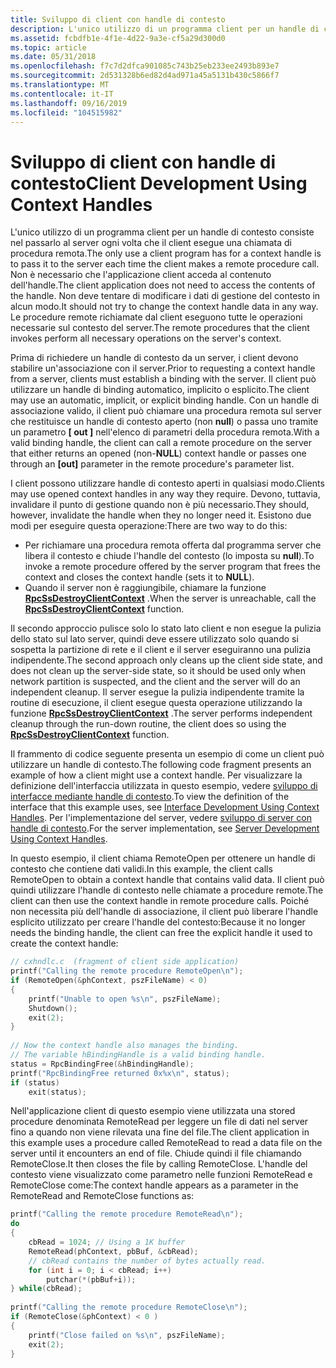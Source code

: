 ```yaml
---
title: Sviluppo di client con handle di contesto
description: L'unico utilizzo di un programma client per un handle di contesto consiste nel passarlo al server ogni volta che il client esegue una chiamata di procedura remota.
ms.assetid: fcbdfb1e-4f1e-4d22-9a3e-cf5a29d300d0
ms.topic: article
ms.date: 05/31/2018
ms.openlocfilehash: f7c7d2dfca901085c743b25eb233ee2493b893e7
ms.sourcegitcommit: 2d531328b6ed82d4ad971a45a5131b430c5866f7
ms.translationtype: MT
ms.contentlocale: it-IT
ms.lasthandoff: 09/16/2019
ms.locfileid: "104515982"
---
```

# <a name="client-development-using-context-handles"></a><span data-ttu-id="f2f62-103">Sviluppo di client con handle di contesto</span><span class="sxs-lookup"><span data-stu-id="f2f62-103">Client Development Using Context Handles</span></span>

<span data-ttu-id="f2f62-104">L'unico utilizzo di un programma client per un handle di contesto consiste nel passarlo al server ogni volta che il client esegue una chiamata di procedura remota.</span><span class="sxs-lookup"><span data-stu-id="f2f62-104">The only use a client program has for a context handle is to pass it to the server each time the client makes a remote procedure call.</span></span> <span data-ttu-id="f2f62-105">Non è necessario che l'applicazione client acceda al contenuto dell'handle.</span><span class="sxs-lookup"><span data-stu-id="f2f62-105">The client application does not need to access the contents of the handle.</span></span> <span data-ttu-id="f2f62-106">Non deve tentare di modificare i dati di gestione del contesto in alcun modo.</span><span class="sxs-lookup"><span data-stu-id="f2f62-106">It should not try to change the context handle data in any way.</span></span> <span data-ttu-id="f2f62-107">Le procedure remote richiamate dal client eseguono tutte le operazioni necessarie sul contesto del server.</span><span class="sxs-lookup"><span data-stu-id="f2f62-107">The remote procedures that the client invokes perform all necessary operations on the server's context.</span></span>

<span data-ttu-id="f2f62-108">Prima di richiedere un handle di contesto da un server, i client devono stabilire un'associazione con il server.</span><span class="sxs-lookup"><span data-stu-id="f2f62-108">Prior to requesting a context handle from a server, clients must establish a binding with the server.</span></span> <span data-ttu-id="f2f62-109">Il client può utilizzare un handle di binding automatico, implicito o esplicito.</span><span class="sxs-lookup"><span data-stu-id="f2f62-109">The client may use an automatic, implicit, or explicit binding handle.</span></span> <span data-ttu-id="f2f62-110">Con un handle di associazione valido, il client può chiamare una procedura remota sul server che restituisce un handle di contesto aperto (non **null**) o passa uno tramite un parametro **\[ out \]** nell'elenco di parametri della procedura remota.</span><span class="sxs-lookup"><span data-stu-id="f2f62-110">With a valid binding handle, the client can call a remote procedure on the server that either returns an opened (non-**NULL**) context handle or passes one through an **\[out\]** parameter in the remote procedure's parameter list.</span></span>

<span data-ttu-id="f2f62-111">I client possono utilizzare handle di contesto aperti in qualsiasi modo.</span><span class="sxs-lookup"><span data-stu-id="f2f62-111">Clients may use opened context handles in any way they require.</span></span> <span data-ttu-id="f2f62-112">Devono, tuttavia, invalidare il punto di gestione quando non è più necessario.</span><span class="sxs-lookup"><span data-stu-id="f2f62-112">They should, however, invalidate the handle when they no longer need it.</span></span> <span data-ttu-id="f2f62-113">Esistono due modi per eseguire questa operazione:</span><span class="sxs-lookup"><span data-stu-id="f2f62-113">There are two way to do this:</span></span>

-   <span data-ttu-id="f2f62-114">Per richiamare una procedura remota offerta dal programma server che libera il contesto e chiude l'handle del contesto (lo imposta su **null**).</span><span class="sxs-lookup"><span data-stu-id="f2f62-114">To invoke a remote procedure offered by the server program that frees the context and closes the context handle (sets it to **NULL**).</span></span>
-   <span data-ttu-id="f2f62-115">Quando il server non è raggiungibile, chiamare la funzione [**RpcSsDestroyClientContext**](/windows/desktop/api/Rpcndr/nf-rpcndr-rpcssdestroyclientcontext) .</span><span class="sxs-lookup"><span data-stu-id="f2f62-115">When the server is unreachable, call the [**RpcSsDestroyClientContext**](/windows/desktop/api/Rpcndr/nf-rpcndr-rpcssdestroyclientcontext) function.</span></span>

<span data-ttu-id="f2f62-116">Il secondo approccio pulisce solo lo stato lato client e non esegue la pulizia dello stato sul lato server, quindi deve essere utilizzato solo quando si sospetta la partizione di rete e il client e il server eseguiranno una pulizia indipendente.</span><span class="sxs-lookup"><span data-stu-id="f2f62-116">The second approach only cleans up the client side state, and does not clean up the server-side state, so it should be used only when network partition is suspected, and the client and the server will do an independent cleanup.</span></span> <span data-ttu-id="f2f62-117">Il server esegue la pulizia indipendente tramite la routine di esecuzione, il client esegue questa operazione utilizzando la funzione [**RpcSsDestroyClientContext**](/windows/desktop/api/Rpcndr/nf-rpcndr-rpcssdestroyclientcontext) .</span><span class="sxs-lookup"><span data-stu-id="f2f62-117">The server performs independent cleanup through the run-down routine, the client does so using the [**RpcSsDestroyClientContext**](/windows/desktop/api/Rpcndr/nf-rpcndr-rpcssdestroyclientcontext) function.</span></span>

<span data-ttu-id="f2f62-118">Il frammento di codice seguente presenta un esempio di come un client può utilizzare un handle di contesto.</span><span class="sxs-lookup"><span data-stu-id="f2f62-118">The following code fragment presents an example of how a client might use a context handle.</span></span> <span data-ttu-id="f2f62-119">Per visualizzare la definizione dell'interfaccia utilizzata in questo esempio, vedere [sviluppo di interfacce mediante handle di contesto](interface-development-using-context-handles.md).</span><span class="sxs-lookup"><span data-stu-id="f2f62-119">To view the definition of the interface that this example uses, see [Interface Development Using Context Handles](interface-development-using-context-handles.md).</span></span> <span data-ttu-id="f2f62-120">Per l'implementazione del server, vedere [sviluppo di server con handle di contesto](server-development-using-context-handles.md).</span><span class="sxs-lookup"><span data-stu-id="f2f62-120">For the server implementation, see [Server Development Using Context Handles](server-development-using-context-handles.md).</span></span>

<span data-ttu-id="f2f62-121">In questo esempio, il client chiama RemoteOpen per ottenere un handle di contesto che contiene dati validi.</span><span class="sxs-lookup"><span data-stu-id="f2f62-121">In this example, the client calls RemoteOpen to obtain a context handle that contains valid data.</span></span> <span data-ttu-id="f2f62-122">Il client può quindi utilizzare l'handle di contesto nelle chiamate a procedure remote.</span><span class="sxs-lookup"><span data-stu-id="f2f62-122">The client can then use the context handle in remote procedure calls.</span></span> <span data-ttu-id="f2f62-123">Poiché non necessita più dell'handle di associazione, il client può liberare l'handle esplicito utilizzato per creare l'handle del contesto:</span><span class="sxs-lookup"><span data-stu-id="f2f62-123">Because it no longer needs the binding handle, the client can free the explicit handle it used to create the context handle:</span></span>


```C++
// cxhndlc.c  (fragment of client side application)
printf("Calling the remote procedure RemoteOpen\n");
if (RemoteOpen(&phContext, pszFileName) < 0) 
{
    printf("Unable to open %s\n", pszFileName);
    Shutdown();
    exit(2);
}
 
// Now the context handle also manages the binding.
// The variable hBindingHandle is a valid binding handle.
status = RpcBindingFree(&hBindingHandle);
printf("RpcBindingFree returned 0x%x\n", status);
if (status) 
    exit(status);
```



<span data-ttu-id="f2f62-124">Nell'applicazione client di questo esempio viene utilizzata una stored procedure denominata RemoteRead per leggere un file di dati nel server fino a quando non viene rilevata una fine del file.</span><span class="sxs-lookup"><span data-stu-id="f2f62-124">The client application in this example uses a procedure called RemoteRead to read a data file on the server until it encounters an end of file.</span></span> <span data-ttu-id="f2f62-125">Chiude quindi il file chiamando RemoteClose.</span><span class="sxs-lookup"><span data-stu-id="f2f62-125">It then closes the file by calling RemoteClose.</span></span> <span data-ttu-id="f2f62-126">L'handle del contesto viene visualizzato come parametro nelle funzioni RemoteRead e RemoteClose come:</span><span class="sxs-lookup"><span data-stu-id="f2f62-126">The context handle appears as a parameter in the RemoteRead and RemoteClose functions as:</span></span>


```C++
printf("Calling the remote procedure RemoteRead\n");
do 
{
    cbRead = 1024; // Using a 1K buffer
    RemoteRead(phContext, pbBuf, &cbRead);
    // cbRead contains the number of bytes actually read.
    for (int i = 0; i < cbRead; i++)
        putchar(*(pbBuf+i));
} while(cbRead);
 
printf("Calling the remote procedure RemoteClose\n");
if (RemoteClose(&phContext) < 0 ) 
{
    printf("Close failed on %s\n", pszFileName);
    exit(2);
}
```



 

 




